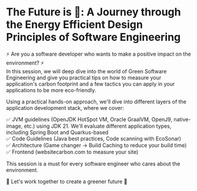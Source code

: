 <h1>The Future is 💚: A Journey through the Energy Efficient Design Principles of Software Engineering</h1>

⚡️ Are you a software developer who wants to make a positive impact on the environment? ⚡️</br>
In this session, we will deep dive into the world of Green Software Engineering and give you practical tips on how to measure your application's carbon footprint and a few tactics you can apply in your applications to be more eco-friendly.

Using a practical hands-on approach, we'll dive into different layers of the application development stack, where we cover:

✅ JVM guidelines (OpenJDK HotSpot VM, Oracle GraalVM, OpenJ9, native-image, etc.) using JDK 21. We'll evaluate different application types, including Spring Boot and Quarkus-based </br>
✅ Code Guidelines (Java best practices, Code scanning with EcoSonar)</br>
✅ Architecture (Game changer -> Build Caching to reduce your build time)</br>
✅ Frontend (websitecarbon.com to measure your site)</br>

This session is a must for every software engineer who cares about the environment.

💚 Let's work together to create a greener future 💚


